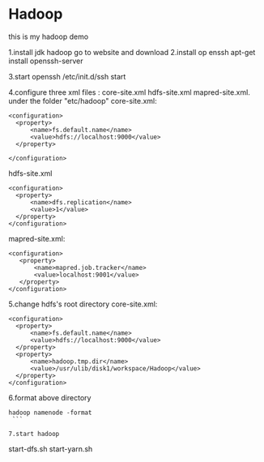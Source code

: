 # Hadoop
this is my hadoop demo

1.install jdk hadoop 
  go to website and download
2.install op
enssh
  apt-get install openssh-server

3.start openssh
  /etc/init.d/ssh start

4.configure three xml files : core-site.xml hdfs-site.xml mapred-site.xml. under the folder "etc/hadoop"
  core-site.xml:
  ```
  <configuration>
	<property>
		<name>fs.default.name</name>
		<value>hdfs://localhost:9000</value>
	</property>
	
</configuration>
  ```
  hdfs-site.xml
  ```
  <configuration>
	<property>
		<name>dfs.replication</name>
		<value>1</value>	
	</property>
</configuration>
  ```
 mapred-site.xml:
 ```
 <configuration>
	<property>
		<name>mapred.job.tracker</name>	
		<value>localhost:9001</value>
	</property>
</configuration>
 ```

5.change hdfs's root directory
core-site.xml:
  ```
  <configuration>
	<property>
		<name>fs.default.name</name>
		<value>hdfs://localhost:9000</value>
	</property>
	<property>
		<name>hadoop.tmp.dir</name>
		<value>/usr/ulib/disk1/workspace/Hadoop</value>	
	</property>
</configuration>
  ```

6.format above directory
   ```
   hadoop namenode -format
    ```

7.start hadoop
 ```
  start-dfs.sh
  start-yarn.sh
   ```
